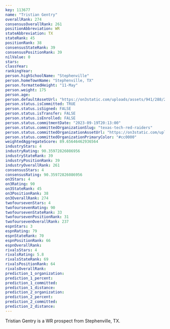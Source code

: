 ```yaml
---
key: 113677
name: "Tristian Gentry"
overallRank: 274
consensusOverallRank: 261
positionAbbreviation: WR
stateAbbreviation: TX
stateRank: 45
positionRank: 38
consensusStateRank: 39
consensusPositionRank: 39
nilValue: 0
stars: 
classYear: 
rankingYear: 
person.highSchoolName: "Stephenville"
person.homeTownName: "Stephenville, TX"
person.formattedHeight: "11-May"
person.weight: 175
person.age: 
person.defaultAssetUrl: "https://on3static.com/uploads/assets/941/288/288941.png"
person.status.isCommitted: TRUE
person.status.isSigned: FALSE
person.status.isTransfer: FALSE
person.status.isEnrolled: FALSE
person.status.commitmentDate: "2023-09-19T20:13:00"
person.status.committedOrganizationSlug: "texas-tech-red-raiders"
person.status.committedOrganizationAssetUrl: "https://on3static.com/uploads/assets/272/150/150272.svg"
person.status.committedOrganizationPrimaryColor: "#cc0000"
weightedAggregateScore: 89.65646462936564
industryStars: 4
industryRating: 90.35972826086956
industryStateRank: 39
industryPositionRank: 39
industryOverallRank: 261
consensusStars: 4
consensusRating: 90.35972826086956
on3Stars: 4
on3Rating: 90
on3StateRank: 45
on3PositionRank: 38
on3OverallRank: 274
twofoursevenStars: 4
twofoursevenRating: 90
twofoursevenStateRank: 33
twofoursevenPositionRank: 31
twofoursevenOverallRank: 237
espnStars: 3
espnRating: 79
espnStateRank: 70
espnPositionRank: 66
espnOverallRank: 
rivalsStars: 4
rivalsRating: 5.8
rivalsStateRank: 69
rivalsPositionRank: 64
rivalsOverallRank: 
prediction_1_organization: 
prediction_1_percent: 
prediction_1_committed: 
prediction_1_distance: 
prediction_2_organization: 
prediction_2_percent: 
prediction_2_committed: 
prediction_2_distance: 
---
```

Tristian Gentry is a WR prospect from Stephenville, TX.